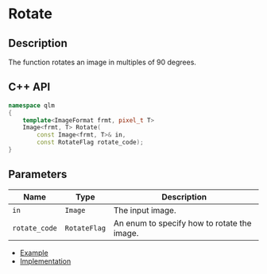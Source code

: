 # Rotate

## Description
The function rotates an image  in multiples of 90 degrees.

## C++ API
```c++
namespace qlm
{
	template<ImageFormat frmt, pixel_t T>
	Image<frmt, T> Rotate(
		const Image<frmt, T>& in,
		const RotateFlag rotate_code);
}
```

## Parameters

| Name          | Type         | Description                                                         |
|---------------|--------------|---------------------------------------------------------------------|
| `in`          | `Image`      | The input image.                                                    |
| `rotate_code` | `RotateFlag` | An enum to specify how to rotate the image.                         |

* [Example](../../../Examples/Rotate)
* [Implementation](../../../../code/Rotate/Rotate.cpp)